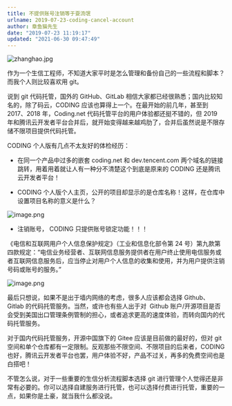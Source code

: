 ```yaml
---
title: 不提供账号注销等于耍流氓
urlname: 2019-07-23-coding-cancel-account
author: 章鱼猫先生
date: "2019-07-23 11:19:17"
updated: "2021-06-30 09:47:49"
---
```


![zhanghao.jpg](https://shub-1251708715.cos.ap-guangzhou.myqcloud.com/elog-cookbook-img/FgjHQn_wdWob063qAiBlTG8nlKn2.jpeg)

作为一个生信工程师，不知道大家平时是怎么管理和备份自己的一些流程和脚本？而我个人则比较喜欢用 git。

说到 git 代码托管，国外的 GitHub、GitLab 相信大家都已经很熟悉；国内比较知名的，除了码云，CODING 应该也算得上一个。在最开始的前几年，甚至到 2017、2018 年，Coding.net 代码托管平台的用户体验都还挺不错的，但 2019 年和腾讯云开发者平台合并后，就开始变得越来越鸡肋了，合并后虽然说是不限存储不限项目提供代码托管。

CODING 个人版有几点不太友好的体检经历：

- 在同一个产品中过多的嵌套 coding.net 和 dev.tencent.com 两个域名的链接跳转，用着用着就让人有一种分不清楚这个到底是原来的 CODING 还是腾讯云开发者平台！

- CODING 个人版个人主页，公开的项目却显示的是仓库名称！这样，在仓库中设置项目名称的意义是什么？

![image.png](https://shub-1251708715.cos.ap-guangzhou.myqcloud.com/elog-cookbook-img/FsIF_mY1Mplnv6WHf_Oc0LlOTAR3.png)

- 注销账号， CODING 只提供账号锁定功能！！！

《电信和互联网用户个人信息保护规定》（工业和信息化部令第 24 号）第九款第四款规定：“电信业务经营者、互联网信息服务提供者在用户终止使用电信服务或者互联网信息服务后，应当停止对用户个人信息的收集和使用，并为用户提供注销号码或账号的服务。”

![image.png](https://shub-1251708715.cos.ap-guangzhou.myqcloud.com/elog-cookbook-img/FhEmqoge2p383tBp-vjGxFoAw3gk.png)

最后只想说，如果不是出于墙内网络的考虑，很多人应该都会选择 Github、Gitlab 的代码托管服务。当然，或许也有些人出于对  Github 账户/开源项目是否会受到美国出口管理条例管制的担心，或者追求更高的速度体验，而转向国内的代码托管服务。

对于国内代码托管服务，开源中国旗下的 Gitee 应该是目前做的最好的，但对 git 空间和单个仓库都有一定限制。反观那些不限空间、不限项目的后来者，CODING 也好，腾讯云开发者平台也罢，用户体验不好，产品不过关，再多的免费空间也是白搭吧！

不管怎么说，对于一些重要的生信分析流程脚本选择 git 进行管理个人觉得还是非常有必要的。你可以选择自建服务进行托管，也可以选择付费进行托管，重要的一点，如果你是土豪，就当我什么都没说。
